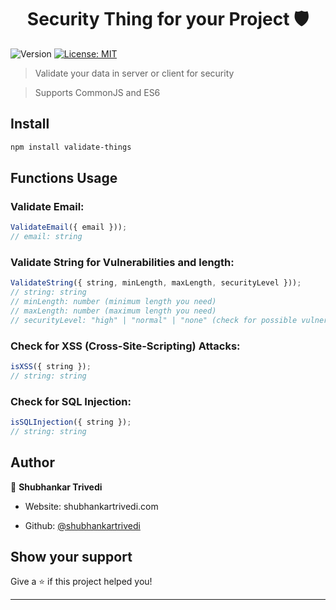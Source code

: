 
<h1  align="center">Security Thing for your Project 🛡️</h1>

<p>

<img  alt="Version"  src="https://img.shields.io/badge/version-0.0.1-blue.svg?cacheSeconds=2592000"  />

<a  href="#"  target="_blank">

<img  alt="License: MIT"  src="https://img.shields.io/badge/License-MIT-yellow.svg"  />

</a>

</p>

  

> Validate your data in server or client for security

> Supports CommonJS and ES6

  

##  Install

  

```sh
npm install validate-things
```

  

##  Functions Usage

### Validate Email:
```js
ValidateEmail({ email })); 
// email: string
```
### Validate String for Vulnerabilities and length:
```js
ValidateString({ string, minLength, maxLength, securityLevel }));
// string: string
// minLength: number (minimum length you need)
// maxLength: number (maximum length you need)
// securityLevel: "high" | "normal" | "none" (check for possible vulnerabilities in string)
```
### Check for XSS (Cross-Site-Scripting) Attacks:
```js
isXSS({ string });
// string: string
```
### Check for SQL Injection:
```js
isSQLInjection({ string });
// string: string
```


  

##  Author

  

👤 **Shubhankar Trivedi**

  

* Website: shubhankartrivedi.com

* Github: [@shubhankartrivedi](https://github.com/shubhankartrivedi)

  

##  Show your support

  

Give a ⭐️ if this project helped you!

  

***
